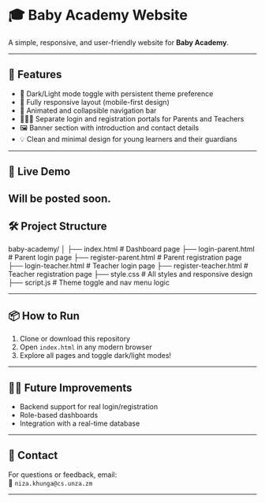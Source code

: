 # 🎓 Baby Academy Website

A simple, responsive, and user-friendly website for **Baby Academy**.

---

## 🌟 Features

- 🌙 Dark/Light mode toggle with persistent theme preference
- 📱 Fully responsive layout (mobile-first design)
- 🧭 Animated and collapsible navigation bar
- 👨‍👩‍👧 Separate login and registration portals for Parents and Teachers
- 🖼️ Banner section with introduction and contact details
- 💡 Clean and minimal design for young learners and their guardians

---

## 🚀 Live Demo

Will be posted soon.
---

## 🛠️ Project Structure

baby-academy/
│
├── index.html # Dashboard page
├── login-parent.html # Parent login page
├── register-parent.html # Parent registration page
├── login-teacher.html # Teacher login page
├── register-teacher.html # Teacher registration page
├── style.css # All styles and responsive design
├── script.js # Theme toggle and nav menu logic


---

## 📦 How to Run

1. Clone or download this repository
2. Open `index.html` in any modern browser
3. Explore all pages and toggle dark/light modes!

---

## 🧑‍💻 Future Improvements

- Backend support for real login/registration
- Role-based dashboards
- Integration with a real-time database

---

## 📧 Contact

For questions or feedback, email:  
📮 `niza.khunga@cs.unza.zm`

---


